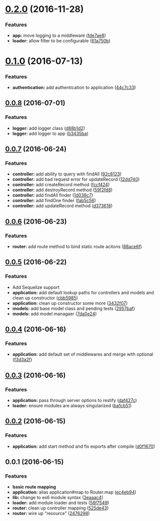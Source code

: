<a name="0.2.0"></a>
# [0.2.0](https://github.com/dylanfoster/parch/compare/0.1.0...v0.2.0) (2016-11-28)


### Features

* **app:** move logging to a middleware ([fde7ae8](https://github.com/dylanfoster/parch/commit/fde7ae8))
* **loader:** allow filter to be configurable ([61a750b](https://github.com/dylanfoster/parch/commit/61a750b))



<a name="0.1.0"></a>
# [0.1.0](https://github.com/dylanfoster/parch/compare/v0.0.9...v0.1.0) (2016-07-13)


### Features

* **authentication:** add authentication to application ([44c7c33](https://github.com/dylanfoster/parch/commit/44c7c33))



<a name="0.0.8"></a>
## [0.0.8](https://github.com/dylanfoster/parch/compare/0.0.7...v0.0.8) (2016-07-01)


### Features

* **logger:** add logger class ([d88b1d2](https://github.com/dylanfoster/parch/commit/d88b1d2))
* **logger:** add logger to app ([b3435ba](https://github.com/dylanfoster/parch/commit/b3435ba))



<a name="0.0.7"></a>
## [0.0.7](https://github.com/dylanfoster/parch/compare/0.0.6...v0.0.7) (2016-06-24)


### Features

* **controller:** add ability to query with findAll ([92c8123](https://github.com/dylanfoster/parch/commit/92c8123))
* **controller:** add bad request error for updateRecord ([12dd740](https://github.com/dylanfoster/parch/commit/12dd740))
* **controller:** add createRecord method ([fccf424](https://github.com/dylanfoster/parch/commit/fccf424))
* **controller:** add destroyRecord method ([59f2fd8](https://github.com/dylanfoster/parch/commit/59f2fd8))
* **controller:** add findAll finder ([1d038c7](https://github.com/dylanfoster/parch/commit/1d038c7))
* **controller:** add findOne finder ([fab5c56](https://github.com/dylanfoster/parch/commit/fab5c56))
* **controller:** add updateRecord method ([d373618](https://github.com/dylanfoster/parch/commit/d373618))



<a name="0.0.6"></a>
## [0.0.6](https://github.com/dylanfoster/parch/compare/0.0.5...v0.0.6) (2016-06-23)


### Features

* **router:** add route method to bind static route acitons ([88ace6f](https://github.com/dylanfoster/parch/commit/88ace6f))



<a name="0.0.5"></a>
## [0.0.5](https://github.com/dylanfoster/parch/compare/0.0.4...v0.0.5) (2016-06-22)


### Features

* Add Sequelize support
* **application:** add default lookup paths for controllers and models and clean up constructor ([cbb5985](https://github.com/dylanfoster/parch/commit/cbb5985))
* **application:** clean up constructor some more ([3432f07](https://github.com/dylanfoster/parch/commit/3432f07))
* **models:** add base model class and pending tests ([2957baf](https://github.com/dylanfoster/parch/commit/2957baf))
* **models:** add model managaer ([7da0e24](https://github.com/dylanfoster/parch/commit/7da0e24))



<a name="0.0.4"></a>
## [0.0.4](https://github.com/dylanfoster/parch/compare/0.0.3...v0.0.4) (2016-06-16)


### Features

* **application:** add default set of middlewares and merge with optional ([f3d3a2f](https://github.com/dylanfoster/parch/commit/f3d3a2f))



<a name="0.0.3"></a>
## [0.0.3](https://github.com/dylanfoster/parch/compare/0.0.2...v0.0.3) (2016-06-16)


### Features

* **application:** pass through server options to restify ([daf427c](https://github.com/dylanfoster/parch/commit/daf427c))
* **loader:** ensure modules are always singularized ([ba1cb51](https://github.com/dylanfoster/parch/commit/ba1cb51))



<a name="0.0.2"></a>
## [0.0.2](https://github.com/dylanfoster/parch/compare/0.0.1...v0.0.2) (2016-06-15)


### Features

* **application:** add start method and fix exports after compile ([d0f1670](https://github.com/dylanfoster/parch/commit/d0f1670))



<a name="0.0.1"></a>
## 0.0.1 (2016-06-15)


### Features

* **basic route mapping**
* **application:** alias application#map to Router.map ([ec4eb94](https://github.com/dylanfoster/parch/commit/ec4eb94))
* **lib:** change to es6 module syntax ([3eaaac4](https://github.com/dylanfoster/parch/commit/3eaaac4))
* **loader:** add module loader and tests ([58f7549](https://github.com/dylanfoster/parch/commit/58f7549))
* **router:** clean up controller mapping ([525de43](https://github.com/dylanfoster/parch/commit/525de43))
* **router:** wire up "resource" ([2476298](https://github.com/dylanfoster/parch/commit/2476298))



